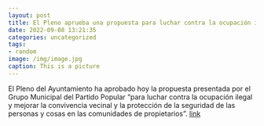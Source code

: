 ```yaml
---
layout: post
title: El Pleno aprueba una propuesta para luchar contra la ocupación ilegal
date: 2022-09-08 13:21:35
categories: uncategorized
tags:
- random
image: /img/image.jpg
caption: This is a picture
---
```

El Pleno del Ayuntamiento ha aprobado hoy la propuesta presentada por el Grupo Municipal del Partido Popular “para luchar contra la ocupación ilegal y mejorar la convivencia vecinal y la protección de la seguridad de las personas y cosas en las comunidades de propietarios”.   [link](https://www.ayto-villacanada.es/tu-ayuntamiento/el-pleno-aprueba-una-propuesta-para-luchar-contra-la-ocupacion-ilegal/)
